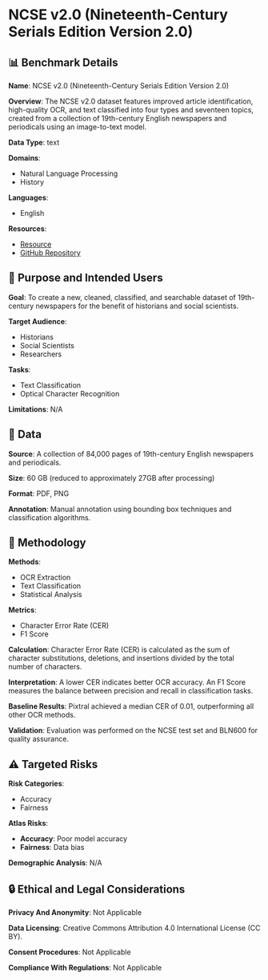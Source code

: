 # NCSE v2.0 (Nineteenth-Century Serials Edition Version 2.0)

## 📊 Benchmark Details

**Name**: NCSE v2.0 (Nineteenth-Century Serials Edition Version 2.0)

**Overview**: The NCSE v2.0 dataset features improved article identification, high-quality OCR, and text classified into four types and seventeen topics, created from a collection of 19th-century English newspapers and periodicals using an image-to-text model.

**Data Type**: text

**Domains**:
- Natural Language Processing
- History

**Languages**:
- English

**Resources**:
- [Resource](https://doi.org/10.5522/04/28381610.v1)
- [GitHub Repository](https://github.com/JonnoB/reading_the_unreadable)

## 🎯 Purpose and Intended Users

**Goal**: To create a new, cleaned, classified, and searchable dataset of 19th-century newspapers for the benefit of historians and social scientists.

**Target Audience**:
- Historians
- Social Scientists
- Researchers

**Tasks**:
- Text Classification
- Optical Character Recognition

**Limitations**: N/A

## 💾 Data

**Source**: A collection of 84,000 pages of 19th-century English newspapers and periodicals.

**Size**: 60 GB (reduced to approximately 27GB after processing)

**Format**: PDF, PNG

**Annotation**: Manual annotation using bounding box techniques and classification algorithms.

## 🔬 Methodology

**Methods**:
- OCR Extraction
- Text Classification
- Statistical Analysis

**Metrics**:
- Character Error Rate (CER)
- F1 Score

**Calculation**: Character Error Rate (CER) is calculated as the sum of character substitutions, deletions, and insertions divided by the total number of characters.

**Interpretation**: A lower CER indicates better OCR accuracy. An F1 Score measures the balance between precision and recall in classification tasks.

**Baseline Results**: Pixtral achieved a median CER of 0.01, outperforming all other OCR methods.

**Validation**: Evaluation was performed on the NCSE test set and BLN600 for quality assurance.

## ⚠️ Targeted Risks

**Risk Categories**:
- Accuracy
- Fairness

**Atlas Risks**:
- **Accuracy**: Poor model accuracy
- **Fairness**: Data bias

**Demographic Analysis**: N/A

## 🔒 Ethical and Legal Considerations

**Privacy And Anonymity**: Not Applicable

**Data Licensing**: Creative Commons Attribution 4.0 International License (CC BY).

**Consent Procedures**: Not Applicable

**Compliance With Regulations**: Not Applicable
